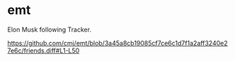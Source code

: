 # emt
Elon Musk following Tracker.

https://github.com/cmj/emt/blob/3a45a8cb19085cf7ce6c1d7f1a2aff3240e27e6c/friends.diff#L1-L50
